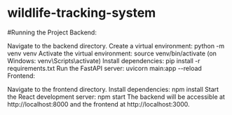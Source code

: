 # wildlife-tracking-system

#Running the Project
Backend:

Navigate to the backend directory.
Create a virtual environment: python -m venv venv
Activate the virtual environment: source venv/bin/activate (on Windows: venv\Scripts\activate)
Install dependencies: pip install -r requirements.txt
Run the FastAPI server: uvicorn main:app --reload
Frontend:

Navigate to the frontend directory.
Install dependencies: npm install
Start the React development server: npm start
The backend will be accessible at http://localhost:8000 and the frontend at http://localhost:3000.
